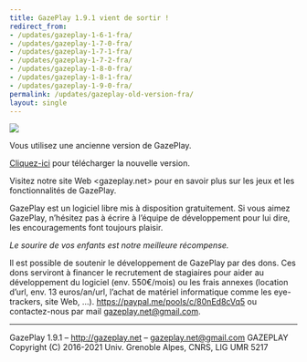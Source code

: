 ```yaml
---
title: GazePlay 1.9.1 vient de sortir !
redirect_from:
- /updates/gazeplay-1-6-1-fra/
- /updates/gazeplay-1-7-0-fra/
- /updates/gazeplay-1-7-1-fra/
- /updates/gazeplay-1-7-2-fra/
- /updates/gazeplay-1-8-0-fra/
- /updates/gazeplay-1-8-1-fra/
- /updates/gazeplay-1-9-0-fra/
permalink: /updates/gazeplay-old-version-fra/
layout: single
---
```


<img src="{{site.baseurl}}/assets/images/gazeplayClassicLogo.png"/>

Vous utilisez une ancienne version de GazePlay.

[Cliquez-ici](https://gazeplay.github.io/GazePlay/installation/fr) pour télécharger la nouvelle version.

Visitez notre site Web <gazeplay.net> pour en savoir plus sur les jeux et les fonctionnalités de GazePlay.

GazePlay est un logiciel libre mis à disposition gratuitement.
Si vous aimez GazePlay, n’hésitez pas à écrire à l’équipe de développement pour lui dire, les encouragements font toujours plaisir.

_Le sourire de vos enfants est notre meilleure récompense._

Il est possible de soutenir le développement de GazePlay par des dons.
Ces dons serviront à financer le recrutement de stagiaires pour aider au développement du logiciel (env. 550€/mois) ou les frais annexes (location d’url, env. 13 euros/an/url, l’achat de matériel informatique comme les eye-trackers, site Web, …).
<https://paypal.me/pools/c/80nEd8cVq5> ou contactez-nous par mail <gazeplay.net@gmail.com>.

---

GazePlay 1.9.1 – <http://gazeplay.net> – <gazeplay.net@gmail.com>
GAZEPLAY Copyright (C) 2016-2021 Univ. Grenoble Alpes, CNRS, LIG UMR 5217

